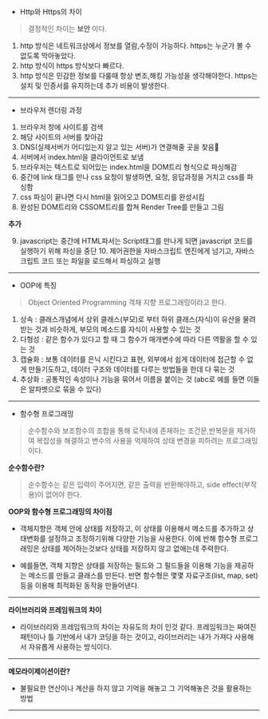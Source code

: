 - Http와 Https의 차이

> 결정적인 차이는 **보안** 이다.

1. http 방식은 네트워크상에서 정보를 열람,수정이 가능하다. https는 누군가 볼 수 없도록 막아놓았다.
2. http 방식이 https 방식보다 빠르다.
3. http 방식은 민감한 정보를 다룰때 항상 변조,해킹 가능성을 생각해야한다. https는 설치 및 인증서를 유지하는데 추가 비용이 발생한다.

---

- 브라우저 렌더링 과정

1. 브라우저 창에 사이트를 검색
2. 해당 사이트의 서버를 찾아감
3. DNS(실제서버가 어디있는지 알고 있는 서버)가 연결해줄 곳을 찾음
4. 서버에서 index.html을 클라이언트로 보냄
5. 브라우저는 텍스트로 되어있는 index.html을 DOM트리 형식으로 파싱해감
6. 중간에 link 태그를 만나 css 요청이 발생하면, 요청, 응답과정을 거치고 css를 파싱함
7. css 파싱이 끝나면 다시 html을 읽어오고 DOM트리를 완성시킴
8. 완성된 DOM트리와 CSSOM트리를 합쳐 Render Tree를 만들고 그림

**추가**

9. javascript는 중간에 HTML파서는 Script태그를 만나게 되면 javascript 코드를 실행하기 위해 파싱을 중단 10. 제어권한을 자바스크립트 엔진에게 넘기고, 자바스크립트 코드 또는 파일을 로드해서 파싱하고 실행

---

- OOP에 특징

> Object Oriented Programming 객채 지향 프로그래밍이라고 한다.

1. 상속 : 클래스개념에서 상위 클래스(부모)로 부터 하위 클래스(자식)이 유산을 물려받는 것과 비슷하게, 부모의 메소드를 자식이 사용할 수 있는 것
2. 다형성 : 같은 함수가 있다고 할 때 그 함수가 매개변수에 따라 다른 역활을 할 수 있는 것
3. 캡슐화 : 보통 데이터를 은닉 시킨다고 표현, 외부에서 쉽게 데이터에 접근할 수 없게 만들기도하고, 데이터 구조와 데이터를 다루는 방법들을 한데 다 묶는 것
4. 추상화 : 공통적인 속성이나 기능을 묶어서 이름을 붙이는 것 (abc로 예를 들면 이들은 알파벳으로 묶을 수 있다)

---

- 함수형 프로그래밍

> 순수함수와 보조함수의 조합을 통해 로직내에 존재하는 조건문,반복문을 제거하여 복잡성을 해결하고 변수의 사용을 억제하여 상태 변경을 피하려는 프로그래밍이다.

**순수함수란?**

> 순수함수는 같은 입력이 주어지면, 같은 출력을 반환해야하고, side effect(부작용)이 없어야 한다.

**OOP와 함수형 프로그래밍의 차이점**

- 객체지향은 객체 안에 상태를 저장하고, 이 상태를 이용해서 메소드를 추가하고 상태변화를 설정하고 조정하기위해 다양한 기능을 사용한다. 이에 반해 함수형 프로그래밍은 상태를 제어하는것보다 상태를 저장하지 않고 없애는데 주력한다.

- 예를들면, 객체 지향은 상태를 저장하는 필드와 그 필드들을 이용해 기능을 제공하는 메소드를 만들고 클래스를 만든다. 반면 함수형은 몇몇 자료구조(list, map, set) 등을 이용해 최적화된 동작을 만들어낸다.

---

**라이브러리와 프레임워크의 차이**

- 라이브러리와 프레임워크의 차이는 자유도의 차이 인것 같다. 프레임워크는 짜여진 패턴이나 틀 기반에서 내가 코딩을 하는 것이고, 라이브러리는 내가 가져다 사용해서 자유롭게 사용하는 방식이다.

---

**메모라이제이션이란?**

- 불필요한 연산이나 계산을 하지 않고 기억을 해놓고 그 기억해놓은 것을 활용하는 방법

---
